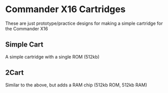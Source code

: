 # Commander X16 Cartridges

These are just prototype/practice designs for making a simple cartridge
for the Commander X16

## Simple Cart

A simple cartridge with a single ROM (512kb)

## 2Cart

Similar to the above, but adds a RAM chip (512kb ROM, 512kb RAM)
